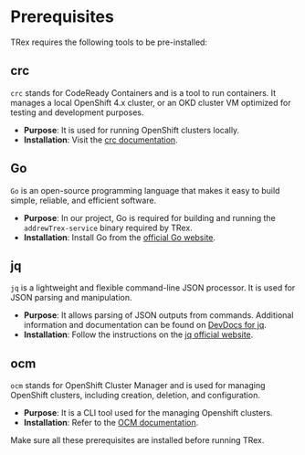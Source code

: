 # Prerequisites

TRex requires the following tools to be pre-installed:

## crc

`crc` stands for CodeReady Containers and is a tool to run containers. It manages a local OpenShift 4.x cluster, or an OKD cluster VM optimized for testing and development purposes.

- **Purpose**: It is used for running OpenShift clusters locally.
- **Installation**: Visit the [crc documentation](https://crc.dev/crc/).

## Go

`Go` is an open-source programming language that makes it easy to build simple, reliable, and efficient software.

- **Purpose**: In our project, Go is required for building and running the `addrewTrex-service` binary required by TRex.
- **Installation**: Install Go from the [official Go website](https://golang.org/dl/).

## jq

`jq` is a lightweight and flexible command-line JSON processor. It is used for JSON parsing and manipulation.

- **Purpose**: It allows parsing of JSON outputs from commands. Additional information and documentation can be found on [DevDocs for jq](https://devdocs.io/jq/).
- **Installation**: Follow the instructions on the [jq official website](https://jqlang.github.io/jq/).

## ocm

`ocm` stands for OpenShift Cluster Manager and is used for managing OpenShift clusters, including creation, deletion, and configuration.

- **Purpose**: It is a CLI tool used for the managing Openshift clusters.
- **Installation**: Refer to the [OCM documentation](https://github.com/openshift-online/ocm-cli).


Make sure all these prerequisites are installed before running TRex.